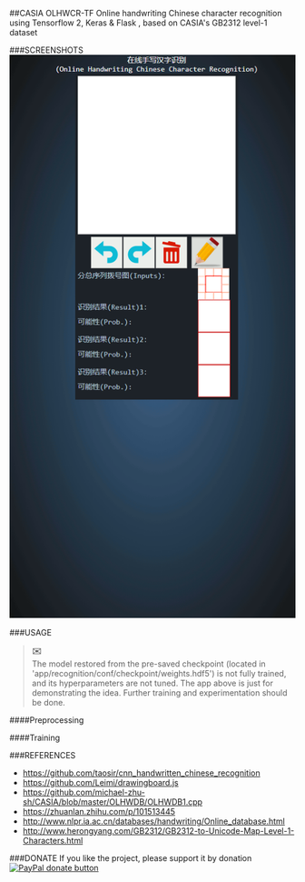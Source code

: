 ##CASIA OLHWCR-TF
Online handwriting Chinese character recognition using Tensorflow 2, Keras & Flask , based on CASIA's GB2312 level-1 dataset

###SCREENSHOTS
![screenshots](https://raw.githubusercontent.com/Jesseatgao/casia-olhwcr-tf/conv_with_blstm/docs/recognition.gif)

###USAGE
>**:envelope:**\
> The model restored from the pre-saved checkpoint (located in 'app/recognition/conf/checkpoint/weights.hdf5')
> is not fully trained, and its hyperparameters are not tuned. The app above
> is just for demonstrating the idea. Further training and experimentation should be done.

####Preprocessing

####Training

###REFERENCES
* https://github.com/taosir/cnn_handwritten_chinese_recognition
* https://github.com/Leimi/drawingboard.js
* https://github.com/michael-zhu-sh/CASIA/blob/master/OLHWDB/OLHWDB1.cpp
* https://zhuanlan.zhihu.com/p/101513445
* http://www.nlpr.ia.ac.cn/databases/handwriting/Online_database.html
* http://www.herongyang.com/GB2312/GB2312-to-Unicode-Map-Level-1-Characters.html

###DONATE
If you like the project, please support it by donation
[![PayPal donate button](https://img.shields.io/badge/paypal-donate-yellow.svg)](
    https://www.paypal.com/cgi-bin/webscr?cmd=_xclick&business=changxigao@gmail.com&item_name=Support%20me%20by%20donating&currency_code=USD)